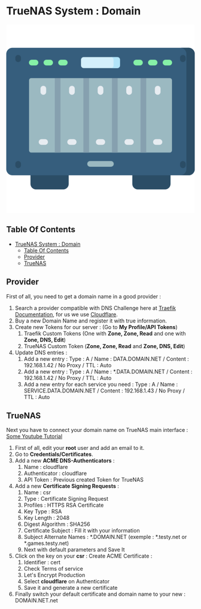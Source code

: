 # TrueNAS System : Domain

![Icon](../icon.png)

## Table Of Contents

- [TrueNAS System : Domain](#truenas-system--domain)
  - [Table Of Contents](#table-of-contents)
  - [Provider](#provider)
  - [TrueNAS](#truenas)

## Provider

First of all, you need to get a domain name in a good provider :

1) Search a provider compatible with DNS Challenge here at [Traefik Documentation](https://doc.traefik.io/traefik/https/acme/#dnschallenge), for us we use [Cloudflare](https://www.cloudflare.com/fr-fr/products/registrar/).
2) Buy a new Domain Name and register it with true information.
3) Create new Tokens for our server : (Go to **My Profile/API Tokens**)
   1) Traefik Custom Tokens (One with **Zone, Zone, Read** and one with **Zone, DNS, Edit**)
   2) TrueNAS Custom Token (**Zone, Zone, Read** and **Zone, DNS, Edit**)
4) Update DNS entries :
   1) Add a new entry : Type : A / Name : DATA.DOMAIN.NET / Content : 192.168.1.42 / No Proxy / TTL : Auto
   2) Add a new entry : Type : A / Name : *.DATA.DOMAIN.NET / Content : 192.168.1.42 / No Proxy / TTL : Auto
   3) Add a new entry for each service you need : Type : A / Name : SERVICE.DATA.DOMAIN.NET / Content : 192.168.1.43 / No Proxy / TTL : Auto

## TrueNAS

Next you have to connect your domain name on TrueNAS main interface : [Some Youtube Tutorial](https://www.youtube.com/watch?v=TJ5fDiDRcbU)

1) First of all, edit your **root** user and add an email to it.
2) Go to **Credentials/Certificates**.
3) Add a new **ACME DNS-Authenticators** :
   1) Name : cloudflare
   2) Authenticator : cloudflare
   3) API Token : Previous created Token for TrueNAS
4) Add a new **Certificate Signing Requests** :
   1) Name : csr
   2) Type : Certificate Signing Request
   3) Profiles : HTTPS RSA Certificate
   4) Key Type : RSA
   5) Key Length : 2048
   6) Digest Algorithm : SHA256
   7) Certificate Subject : Fill it with your information
   8) Subject Alternate Names : *.DOMAIN.NET (exemple : *.testy.net or *.games.testy.net)
   9) Next with default parameters and Save It
5) Click on the key on your **csr** : Create ACME Certificate :
   1) Identifier : cert
   2) Check Terms of service
   3) Let's Encrypt Production
   4) Select **cloudflare** on Authenticator
   5) Save it and generate a new certificate
6) Finally switch your default certificate and domain name to your new : DOMAIN.NET.net
